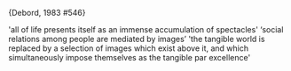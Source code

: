 ﻿{Debord, 1983 #546}

'all of life presents itself as an immense accumulation of spectacles'
‘social relations among people are mediated by images’ 
'the tangible world is replaced by a selection of images which exist above it, and which simultaneously impose themselves as the tangible par excellence'

